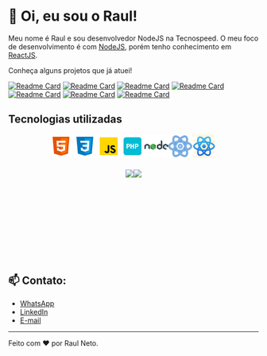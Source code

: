 # :wave: Oi, eu sou o Raul!

Meu nome é Raul e sou desenvolvedor NodeJS na Tecnospeed.
O meu foco de desenvolvimento é com [NodeJS](https://nodejs.org/en/), porém tenho conhecimento em [ReactJS](https://pt-br.reactjs.org/).

Conheça alguns projetos que já atuei!

[![Readme Card](https://github-readme-stats.vercel.app/api/pin/?username=raulneto90&repo=find-address-by-cep&layout=compact&theme=dracula)](https://github.com/raulneto90/find-address-by-cep)
[![Readme Card](https://github-readme-stats.vercel.app/api/pin/?username=raulneto90&repo=github-explorer&layout=compact&theme=dracula)](https://github.com/raulneto90/github-explorer)
[![Readme Card](https://github-readme-stats.vercel.app/api/pin/?username=raulneto90&repo=ignite-finapi&layout=compact&theme=dracula)](https://github.com/raulneto90/ignite-finapi)
[![Readme Card](https://github-readme-stats.vercel.app/api/pin/?username=raulneto90&repo=virtualwallet&layout=compact&theme=dracula)](https://github.com/raulneto90/virtualwallet)
[![Readme Card](https://github-readme-stats.vercel.app/api/pin/?username=raulneto90&repo=rentx&layout=compact&theme=dracula)](https://github.com/raulneto90/rentx)
[![Readme Card](https://github-readme-stats.vercel.app/api/pin/?username=raulneto90&repo=nlw-valoriza&layout=compact&theme=dracula)](https://github.com/raulneto90/nlw-valoriza)
[![Readme Card](https://github-readme-stats.vercel.app/api/pin/?username=raulneto90&repo=b7web-blog-prisma&layout=compact&theme=dracula)](https://github.com/raulneto90/b7web-blog-prisma)


## Tecnologias utilizadas

<div style="display: flex; align-items:center; justify-content: center; max-width: 500px">
  <img src="https://github.com/raulneto90/raulneto90/blob/main/icons8-html-5-48.png" alt="HTML 5" style="display: inline-block; width: 48px; height: 48px"/>
  <img src="https://github.com/raulneto90/raulneto90/blob/main/icons8-css3-48.png" alt="CSS 3" style="display: inline-block; width: 48px; height: 48px"/>
  <img src="https://github.com/raulneto90/raulneto90/blob/main/javascript.png" alt="Javascript" style="display: inline-block; width: 48px; height: 48px"/>
  <img src="https://github.com/raulneto90/raulneto90/blob/main/icons8-php-48.png" alt="PHP" style="display: inline-block; width: 48px; height: 48px"/>
  <img src="https://github.com/raulneto90/raulneto90/blob/main/icons8-nodejs-48.png" alt="NodeJS" style="display: inline-block; width: 48px; height: 48px"/>
  <img src="https://github.com/raulneto90/raulneto90/blob/main/icons8-react-40.png" alt="ReactJS" style="display: inline-block; width: 48px; height: 48px"/>
  <img src="https://github.com/raulneto90/raulneto90/blob/main/icons8-react-native-64.png" alt="React Native" style="display: inline-block; width: 48px; height: 48px"/>
</div>

###

<div style="display: flex; align-items:center; justify-content: center;">
  <img height="180em" src="https://github-readme-stats.vercel.app/api/top-langs/?username=raulneto90&layout=compact&langs_count=7&theme=dracula"/>
  <img height="180em" src="https://github-readme-stats.vercel.app/api?username=raulneto90&show_icons=true&theme=dracula&include_all_commits=true&count_private=true"/>
</div>

## 📫 Contato:

- [WhatsApp](18981126127)
- [LinkedIn](https://www.linkedin.com/in/raul-neto-777bb988/)
- [E-mail](mailto:raulneto90@gmail.com)


---
Feito com ❤️ por Raul Neto.
